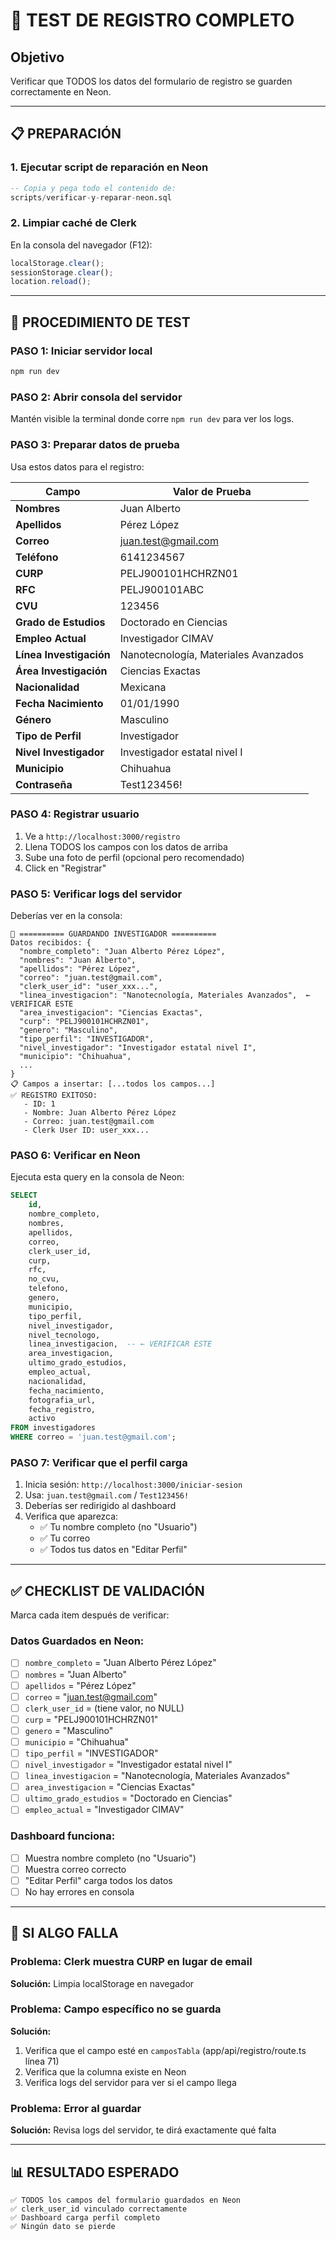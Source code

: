 # 🧪 TEST DE REGISTRO COMPLETO

## Objetivo
Verificar que TODOS los datos del formulario de registro se guarden correctamente en Neon.

---

## 📋 PREPARACIÓN

### 1. Ejecutar script de reparación en Neon
```sql
-- Copia y pega todo el contenido de:
scripts/verificar-y-reparar-neon.sql
```

### 2. Limpiar caché de Clerk
En la consola del navegador (F12):
```javascript
localStorage.clear();
sessionStorage.clear();
location.reload();
```

---

## 🧪 PROCEDIMIENTO DE TEST

### PASO 1: Iniciar servidor local
```bash
npm run dev
```

### PASO 2: Abrir consola del servidor
Mantén visible la terminal donde corre `npm run dev` para ver los logs.

### PASO 3: Preparar datos de prueba
Usa estos datos para el registro:

| Campo | Valor de Prueba |
|-------|----------------|
| **Nombres** | Juan Alberto |
| **Apellidos** | Pérez López |
| **Correo** | juan.test@gmail.com |
| **Teléfono** | 6141234567 |
| **CURP** | PELJ900101HCHRZN01 |
| **RFC** | PELJ900101ABC |
| **CVU** | 123456 |
| **Grado de Estudios** | Doctorado en Ciencias |
| **Empleo Actual** | Investigador CIMAV |
| **Línea Investigación** | Nanotecnología, Materiales Avanzados |
| **Área Investigación** | Ciencias Exactas |
| **Nacionalidad** | Mexicana |
| **Fecha Nacimiento** | 01/01/1990 |
| **Género** | Masculino |
| **Tipo de Perfil** | Investigador |
| **Nivel Investigador** | Investigador estatal nivel I |
| **Municipio** | Chihuahua |
| **Contraseña** | Test123456! |

### PASO 4: Registrar usuario
1. Ve a `http://localhost:3000/registro`
2. Llena TODOS los campos con los datos de arriba
3. Sube una foto de perfil (opcional pero recomendado)
4. Click en "Registrar"

### PASO 5: Verificar logs del servidor
Deberías ver en la consola:

```
💾 ========== GUARDANDO INVESTIGADOR ==========
Datos recibidos: {
  "nombre_completo": "Juan Alberto Pérez López",
  "nombres": "Juan Alberto",
  "apellidos": "Pérez López",
  "correo": "juan.test@gmail.com",
  "clerk_user_id": "user_xxx...",
  "linea_investigacion": "Nanotecnología, Materiales Avanzados",  ← VERIFICAR ESTE
  "area_investigacion": "Ciencias Exactas",
  "curp": "PELJ900101HCHRZN01",
  "genero": "Masculino",
  "tipo_perfil": "INVESTIGADOR",
  "nivel_investigador": "Investigador estatal nivel I",
  "municipio": "Chihuahua",
  ...
}
📋 Campos a insertar: [...todos los campos...]
✅ REGISTRO EXITOSO:
   - ID: 1
   - Nombre: Juan Alberto Pérez López
   - Correo: juan.test@gmail.com
   - Clerk User ID: user_xxx...
```

### PASO 6: Verificar en Neon
Ejecuta esta query en la consola de Neon:

```sql
SELECT 
    id,
    nombre_completo,
    nombres,
    apellidos,
    correo,
    clerk_user_id,
    curp,
    rfc,
    no_cvu,
    telefono,
    genero,
    municipio,
    tipo_perfil,
    nivel_investigador,
    nivel_tecnologo,
    linea_investigacion,  -- ← VERIFICAR ESTE
    area_investigacion,
    ultimo_grado_estudios,
    empleo_actual,
    nacionalidad,
    fecha_nacimiento,
    fotografia_url,
    fecha_registro,
    activo
FROM investigadores 
WHERE correo = 'juan.test@gmail.com';
```

### PASO 7: Verificar que el perfil carga
1. Inicia sesión: `http://localhost:3000/iniciar-sesion`
2. Usa: `juan.test@gmail.com` / `Test123456!`
3. Deberías ser redirigido al dashboard
4. Verifica que aparezca:
   - ✅ Tu nombre completo (no "Usuario")
   - ✅ Tu correo
   - ✅ Todos tus datos en "Editar Perfil"

---

## ✅ CHECKLIST DE VALIDACIÓN

Marca cada item después de verificar:

### Datos Guardados en Neon:
- [ ] `nombre_completo` = "Juan Alberto Pérez López"
- [ ] `nombres` = "Juan Alberto"
- [ ] `apellidos` = "Pérez López"
- [ ] `correo` = "juan.test@gmail.com"
- [ ] `clerk_user_id` = (tiene valor, no NULL)
- [ ] `curp` = "PELJ900101HCHRZN01"
- [ ] `genero` = "Masculino"
- [ ] `municipio` = "Chihuahua"
- [ ] `tipo_perfil` = "INVESTIGADOR"
- [ ] `nivel_investigador` = "Investigador estatal nivel I"
- [ ] `linea_investigacion` = "Nanotecnología, Materiales Avanzados"
- [ ] `area_investigacion` = "Ciencias Exactas"
- [ ] `ultimo_grado_estudios` = "Doctorado en Ciencias"
- [ ] `empleo_actual` = "Investigador CIMAV"

### Dashboard funciona:
- [ ] Muestra nombre completo (no "Usuario")
- [ ] Muestra correo correcto
- [ ] "Editar Perfil" carga todos los datos
- [ ] No hay errores en consola

---

## 🚨 SI ALGO FALLA

### Problema: Clerk muestra CURP en lugar de email
**Solución:** Limpia localStorage en navegador

### Problema: Campo específico no se guarda
**Solución:** 
1. Verifica que el campo esté en `camposTabla` (app/api/registro/route.ts línea 71)
2. Verifica que la columna existe en Neon
3. Verifica logs del servidor para ver si el campo llega

### Problema: Error al guardar
**Solución:** Revisa logs del servidor, te dirá exactamente qué falta

---

## 📊 RESULTADO ESPERADO

```
✅ TODOS los campos del formulario guardados en Neon
✅ clerk_user_id vinculado correctamente
✅ Dashboard carga perfil completo
✅ Ningún dato se pierde
```

